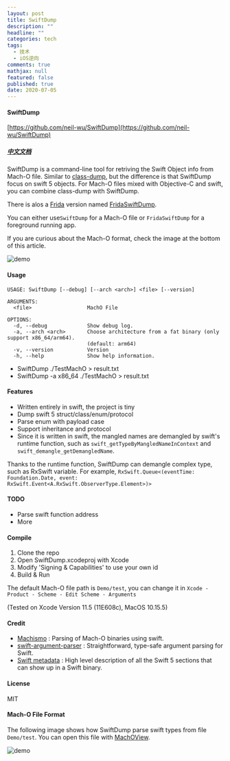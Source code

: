 ```yaml
---
layout: post
title: SwiftDump
description: ""
headline: ""
categories: tech
tags: 
  - 技术
  - iOS逆向
comments: true
mathjax: null
featured: false
published: true
date: 2020-07-05
---
```



#### SwiftDump

[https://github.com/neil-wu/SwiftDump](https://github.com/neil-wu/SwiftDump)

##### [中文文档](https://github.com/neil-wu/SwiftDump/blob/master/README_zh.md)

SwiftDump is a command-line tool for retriving the Swift Object info from Mach-O file. Similar to [class-dump](https://github.com/nygard/class-dump/), but the difference is that SwiftDump focus on swift 5 objects. For Mach-O files mixed with Objective-C and swift, you can combine class-dump with SwiftDump.

There is alos a [Frida](https://www.frida.re/) version named [FridaSwiftDump](https://github.com/neil-wu/FridaSwiftDump/).

<!--more-->  

You can either use`SwiftDump` for a Mach-O file or `FridaSwiftDump` for a foreground running app.

If you are curious about the Mach-O format, check the image at the bottom of this article.

![demo](https://github.com/neil-wu/SwiftDump/blob/master/Doc/img_demo_result.jpg?raw=true)

#### Usage

``` Text
USAGE: SwiftDump [--debug] [--arch <arch>] <file> [--version]

ARGUMENTS:
  <file>                  MachO File

OPTIONS:
  -d, --debug             Show debug log.
  -a, --arch <arch>       Choose architecture from a fat binary (only support x86_64/arm64).
                          (default: arm64)
  -v, --version           Version
  -h, --help              Show help information.
```

* SwiftDump ./TestMachO > result.txt
* SwiftDump -a x86_64 ./TestMachO > result.txt

#### Features

* Written entirely in swift, the project is tiny
* Dump swift 5 struct/class/enum/protocol
* Parse enum with payload case
* Support inheritance and protocol
* Since it is written in swift, the mangled names are demangled by swift's runtime function, such as `swift_getTypeByMangledNameInContext` and `swift_demangle_getDemangledName`. 

Thanks to the runtime function, SwiftDump can demangle complex type, such as RxSwift variable. For example, 
`RxSwift.Queue<(eventTime: Foundation.Date, event: RxSwift.Event<A.RxSwift.ObserverType.Element>)>`

#### TODO

* Parse swift function address
* More

#### Compile

1. Clone the repo
2. Open SwiftDump.xcodeproj with Xcode
3. Modify 'Signing & Capabilities' to use your own id
4. Build & Run

The default Mach-O file path is `Demo/test`, you can change it in `Xcode - Product - Scheme - Edit Scheme - Arguments`

(Tested on Xcode Version 11.5 (11E608c), MacOS 10.15.5)

#### Credit

* [Machismo](https://github.com/g-Off/Machismo) : Parsing of Mach-O binaries using swift.
* [swift-argument-parser](https://github.com/apple/swift-argument-parser) : Straightforward, type-safe argument parsing for Swift.
* [Swift metadata](https://knight.sc/reverse%20engineering/2019/07/17/swift-metadata.html) : High level description of all the Swift 5 sections that can show up in a Swift binary.


#### License

MIT


#### Mach-O File Format

The following image shows how SwiftDump parse swift types from file `Demo/test`. You can open this file with [MachOView](https://github.com/gdbinit/MachOView).

![demo](https://github.com/neil-wu/SwiftDump/blob/master/Doc/macho.jpg?raw=true)


